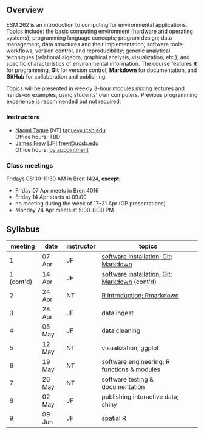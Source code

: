 ## Overview

ESM 262 is an introduction to computing for environmental applications. Topics include: the basic computing environment (hardware and operating systems); programming language concepts; program design; data management, data structures and their implementation; software tools; workflows, version control, and reproducibility; generic analytical techniques (relational algebra, graphical analysis, visualization, etc.); and specific characteristics of environmental information. The course features **R** for programming, **Git** for version control, **Markdown** for documentation, and **GitHub** for collaboration and publishing.

Topics will be presented in weekly 3-hour modules mixing lectures and hands-on examples, using students' own computers. Previous programming experience is recommended but not required.

### Instructors

- [Naomi Tague](http://bren.ucsb.edu/people/Faculty/christina_tague.htm) [NT] <tague@ucsb.edu>  
  Office hours: TBD
- [James Frew](http://frew.eri.ucsb.edu/) [JF] <frew@ucsb.edu>  
  Office hours: [by appointment](mailto:frew@ucsb.edu?subject=appointment%20request)

### Class meetings

Fridays 08:30-11:30 AM in Bren 1424, **except**:

- Friday 07 Apr meets in Bren 4016
- Friday 14 Apr starts at 09:00
- no meeting during the week of 17–21 Apr (GP presentations)
- Monday 24 Apr meets at 5:00-8:00 PM

## Syllabus

| meeting    | date   | instructor | topics                                   |
| ---------- | ------ | ---------- | ---------------------------------------- |
| 1          | 07 Apr | JF         | [software installation; Git; Markdown](wk01_git) |
| 1 (cont'd) | 14 Apr | JF         | [software installation; Git; Markdown](wk01_git) (cont'd) |
| 2          | 24 Apr | NT         | [R introduction; Rmarkdown](https://github.com/ucsb-bren/esm262/tree/master/docs/wk02_R)                |
| 3          | 28 Apr | JF         | data ingest                              |
| 4          | 05 May | JF         | data cleaning                            |
| 5          | 12 May | NT         | visualization; ggplot                    |
| 6          | 19 May | NT         | software engineering; R functions & modules |
| 7          | 26 May | NT         | software testing & documentation         |
| 8          | 02 May | JF         | publishing interactive data; shiny       |
| 9          | 09 Jun | JF         | spatial R                                |

